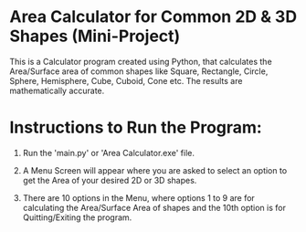 # Area Calculator for Common 2D & 3D Shapes (Mini-Project)

This is a Calculator program created using Python, that calculates the Area/Surface area of common shapes like Square, Rectangle, Circle, Sphere, Hemisphere, Cube, Cuboid, Cone etc. The results are mathematically accurate.

# Instructions to Run the Program:

1) Run the 'main.py' or 'Area Calculator.exe' file.

2) A Menu Screen will appear where you are asked to select an option to get the Area of your desired 2D or 3D shapes.

3) There are 10 options in the Menu, where options 1 to 9 are for calculating the Area/Surface Area of shapes and the 10th option is for Quitting/Exiting the program.
